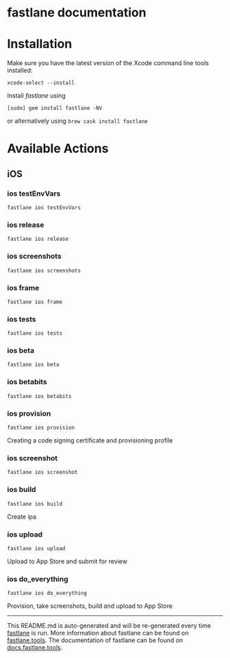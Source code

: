 fastlane documentation
================
# Installation

Make sure you have the latest version of the Xcode command line tools installed:

```
xcode-select --install
```

Install _fastlane_ using
```
[sudo] gem install fastlane -NV
```
or alternatively using `brew cask install fastlane`

# Available Actions
## iOS
### ios testEnvVars
```
fastlane ios testEnvVars
```

### ios release
```
fastlane ios release
```

### ios screenshots
```
fastlane ios screenshots
```

### ios frame
```
fastlane ios frame
```

### ios tests
```
fastlane ios tests
```

### ios beta
```
fastlane ios beta
```

### ios betabits
```
fastlane ios betabits
```

### ios provision
```
fastlane ios provision
```
Creating a code signing certificate and provisioning profile
### ios screenshot
```
fastlane ios screenshot
```

### ios build
```
fastlane ios build
```
Create ipa
### ios upload
```
fastlane ios upload
```
Upload to App Store and submit for review
### ios do_everything
```
fastlane ios do_everything
```
Provision, take screenshots, build and upload to App Store

----

This README.md is auto-generated and will be re-generated every time [fastlane](https://fastlane.tools) is run.
More information about fastlane can be found on [fastlane.tools](https://fastlane.tools).
The documentation of fastlane can be found on [docs.fastlane.tools](https://docs.fastlane.tools).
